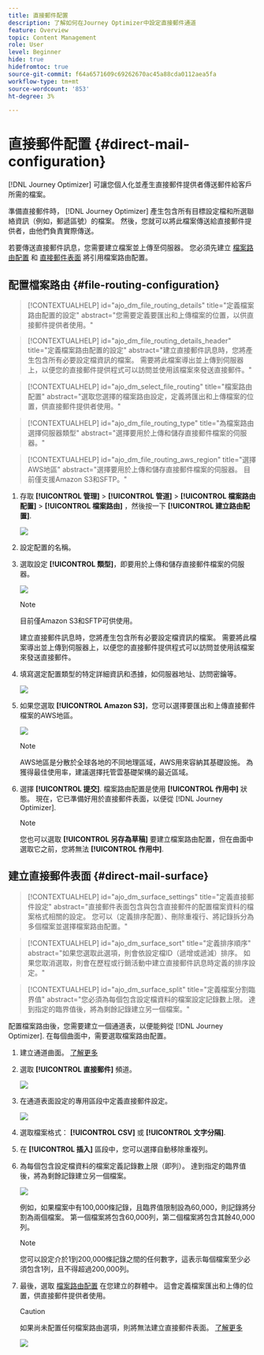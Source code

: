 ```yaml
---
title: 直接郵件配置
description: 了解如何在Journey Optimizer中設定直接郵件通道
feature: Overview
topic: Content Management
role: User
level: Beginner
hide: true
hidefromtoc: true
source-git-commit: f64a6571609c69262670ac45a88cda0112aea5fa
workflow-type: tm+mt
source-wordcount: '853'
ht-degree: 3%

---
```


# 直接郵件配置 {#direct-mail-configuration}

[!DNL Journey Optimizer] 可讓您個人化並產生直接郵件提供者傳送郵件給客戶所需的檔案。

準備直接郵件時， [!DNL Journey Optimizer] 產生包含所有目標設定檔和所選聯絡資訊（例如，郵遞區號）的檔案。 然後，您就可以將此檔案傳送給直接郵件提供者，由他們負責實際傳送。

若要傳送直接郵件訊息，您需要建立檔案並上傳至伺服器。 您必須先建立 [檔案路由配置](#file-routing-configuration) 和 [直接郵件表面](#direct-mail-surface) 將引用檔案路由配置。

## 配置檔案路由 {#file-routing-configuration}

>[!CONTEXTUALHELP]
>id="ajo_dm_file_routing_details"
>title="定義檔案路由配置的設定"
>abstract="您需要定義要匯出和上傳檔案的位置，以供直接郵件提供者使用。"

>[!CONTEXTUALHELP]
>id="ajo_dm_file_routing_details_header"
>title="定義檔案路由配置的設定"
>abstract="建立直接郵件訊息時，您將產生包含所有必要設定檔資訊的檔案。 需要將此檔案導出並上傳到伺服器上，以便您的直接郵件提供程式可以訪問並使用該檔案來發送直接郵件。"

>[!CONTEXTUALHELP]
>id="ajo_dm_select_file_routing"
>title="檔案路由配置"
>abstract="選取您選擇的檔案路由設定，定義將匯出和上傳檔案的位置，供直接郵件提供者使用。"

>[!CONTEXTUALHELP]
>id="ajo_dm_file_routing_type"
>title="為檔案路由選擇伺服器類型"
>abstract="選擇要用於上傳和儲存直接郵件檔案的伺服器。"

>[!CONTEXTUALHELP]
>id="ajo_dm_file_routing_aws_region"
>title="選擇AWS地區"
>abstract="選擇要用於上傳和儲存直接郵件檔案的伺服器。 目前僅支援Amazon S3和SFTP。"

1. 存取 **[!UICONTROL 管理]** > **[!UICONTROL 管道]** > **[!UICONTROL 檔案路由配置]** > **[!UICONTROL 檔案路由]** ，然後按一下 **[!UICONTROL 建立路由配置]**.

   ![](assets/file-routing-config-button.png)

1. 設定配置的名稱。

1. 選取設定 **[!UICONTROL 類型]**，即要用於上傳和儲存直接郵件檔案的伺服器。<!--why is it Type and not Server or Server type? asked to PM-->

   ![](assets/file-routing-config-type.png)

   >[!NOTE]
   >
   >目前僅Amazon S3和SFTP可供使用。

   建立直接郵件訊息時，您將產生包含所有必要設定檔資訊的檔案。 需要將此檔案導出並上傳到伺服器上，以便您的直接郵件提供程式可以訪問並使用該檔案來發送直接郵件。

1. 填寫選定配置類型的特定詳細資訊和憑據，如伺服器地址、訪問密鑰等。 <!--need to detail more?-->

   <!--![](assets/file-routing-config-aws-details.png)-->

   ![](assets/file-routing-config-sftp-details.png)

1. 如果您選取 **[!UICONTROL Amazon S3]**，您可以選擇要匯出和上傳直接郵件檔案的AWS地區。

   ![](assets/file-routing-config-aws-region.png)

   >[!NOTE]
   >
   >AWS地區是分散於全球各地的不同地理區域，AWS用來容納其基礎設施。 為獲得最佳使用率，建議選擇托管雲基礎架構的最近區域。

1. 選擇 **[!UICONTROL 提交]**. 檔案路由配置是使用 **[!UICONTROL 作用中]** 狀態。 現在，它已準備好用於直接郵件表面，以便從 [!DNL Journey Optimizer].

   >[!NOTE]
   >
   >您也可以選取 **[!UICONTROL 另存為草稿]** 要建立檔案路由配置，但在曲面中選取它之前，您將無法 **[!UICONTROL 作用中]**.

## 建立直接郵件表面 {#direct-mail-surface}

>[!CONTEXTUALHELP]
>id="ajo_dm_surface_settings"
>title="定義直接郵件設定"
>abstract="直接郵件表面包含與包含直接郵件的配置檔案資料的檔案格式相關的設定。 您可以（定義排序配置）、刪除重複行、將記錄拆分為多個檔案並選擇檔案路由配置。"

>[!CONTEXTUALHELP]
>id="ajo_dm_surface_sort"
>title="定義排序順序"
>abstract="如果您選取此選項，則會依設定檔ID（遞增或遞減）排序。 如果您取消選取，則會在歷程或行銷活動中建立直接郵件訊息時定義的排序設定。"

>[!CONTEXTUALHELP]
>id="ajo_dm_surface_split"
>title="定義檔案分割臨界值"
>abstract="您必須為每個包含設定檔資料的檔案設定記錄數上限。 達到指定的臨界值後，將為剩餘記錄建立另一個檔案。"

配置檔案路由後，您需要建立一個通道表，以便能夠從 [!DNL Journey Optimizer]. 在每個曲面中，需要選取檔案路由配置。

1. 建立通道曲面。 [了解更多](channel-surfaces.md)

1. 選取 **[!UICONTROL 直接郵件]** 頻道。

   ![](assets/surface-direct-mail-channel.png)

1. 在通道表面設定的專用區段中定義直接郵件設定。

   ![](assets/surface-direct-mail-settings.png)

1. 選取檔案格式： **[!UICONTROL CSV]** 或 **[!UICONTROL 文字分隔]**.

1. 在 **[!UICONTROL 插入]** 區段中，您可以選擇自動移除重複列。

1. 為每個包含設定檔資料的檔案定義記錄數上限（即列）。 達到指定的臨界值後，將為剩餘記錄建立另一個檔案。

   ![](assets/surface-direct-mail-split.png)

   例如，如果檔案中有100,000條記錄，且臨界值限制設為60,000，則記錄將分割為兩個檔案。 第一個檔案將包含60,000列，第二個檔案將包含其餘40,000列。

   >[!NOTE]
   >
   >您可以設定介於1到200,000條記錄之間的任何數字，這表示每個檔案至少必須包含1列，且不得超過200,000列。

1. 最後，選取 [檔案路由配置](#file-routing-configuration) 在您建立的群體中。 這會定義檔案匯出和上傳的位置，供直接郵件提供者使用。

   >[!CAUTION]
   >
   >如果尚未配置任何檔案路由選項，則將無法建立直接郵件表面。 [了解更多](#file-routing-configuration)

   ![](assets/surface-direct-mail-file-routing.png)